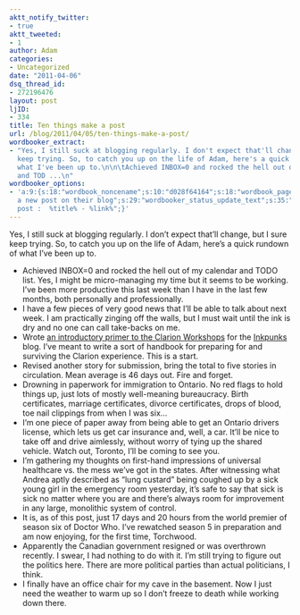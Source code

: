 ```yaml
---
aktt_notify_twitter:
- true
aktt_tweeted:
- 1
author: Adam
categories:
- Uncategorized
date: "2011-04-06"
dsq_thread_id:
- 272196476
layout: post
ljID:
- 334
title: Ten things make a post
url: /blog/2011/04/05/ten-things-make-a-post/
wordbooker_extract:
- "Yes, I still suck at blogging regularly. I don't expect that'll change, but I sure
  keep trying. So, to catch you up on the life of Adam, here's a quick rundown of
  what I've been up to.\n\n\tAchieved INBOX=0 and rocked the hell out of my calendar
  and TOD ...\n"
wordbooker_options:
- 'a:9:{s:18:"wordbook_noncename";s:10:"d028f64164";s:18:"wordbook_page_post";s:4:"-100";s:18:"wordbook_orandpage";s:1:"2";s:23:"wordbook_default_author";s:1:"1";s:23:"wordbook_extract_length";s:3:"256";s:19:"wordbook_actionlink";s:3:"300";s:26:"wordbooker_publish_default";s:2:"on";s:18:"wordbook_attribute";s:30:"Wrote
  a new post on their blog";s:29:"wordbooker_status_update_text";s:35:": New blog
  post :  %title% - %link%";}'
---
```

Yes, I still suck at blogging regularly. I don&#8217;t expect that&#8217;ll change, but I sure keep trying. So, to catch you up on the life of Adam, here&#8217;s a quick rundown of what I&#8217;ve been up to.

  * Achieved INBOX=0 and rocked the hell out of my calendar and TODO list. Yes, I might be micro-managing my time but it seems to be working. I&#8217;ve been more productive this last week than I have in the last few months, both personally and professionally.
  * I have a few pieces of very good news that I&#8217;ll be able to talk about next week. I am practically zinging off the walls, but I must wait until the ink is dry and no one can call take-backs on me.
  * Wrote [an introductory primer to the Clarion Workshops](1) for the [Inkpunks](2) blog. I&#8217;ve meant to write a sort of handbook for preparing for and surviving the Clarion experience. This is a start.
  * Revised another story for submission, bring the total to five stories in circulation. Mean average is 46 days out. Fire and forget.
  * Drowning in paperwork for immigration to Ontario. No red flags to hold things up, just lots of mostly well-meaning bureaucracy. Birth certificates, marriage certificates, divorce certificates, drops of blood, toe nail clippings from when I was six&#8230;
  * I&#8217;m one piece of paper away from being able to get an Ontario drivers license, which lets us get car insurance and, well, a car. It&#8217;ll be nice to take off and drive aimlessly, without worry of tying up the shared vehicle. Watch out, Toronto, I&#8217;ll be coming to see you.
  * I&#8217;m gathering my thoughts on first-hand impressions of universal healthcare vs. the mess we&#8217;ve got in the states. After witnessing what Andrea aptly described as &#8220;lung custard&#8221; being coughed up by a sick young girl in the emergency room yesterday, it&#8217;s safe to say that sick is sick no matter where you are and there&#8217;s always room for improvement in any large, monolithic system of control.
  * It is, as of this post, just 17 days and 20 hours from the world premier of season six of Doctor Who. I&#8217;ve rewatched season 5 in preparation and am now enjoying, for the first time, Torchwood.
  * Apparently the Canadian government resigned or was overthrown recently. I swear, I had nothing to do with it. I&#8217;m still trying to figure out the politics here. There are more political parties than actual politicians, I think.
  * I finally have an office chair for my cave in the basement. Now I just need the weather to warm up so I don&#8217;t freeze to death while working down there.

&nbsp;

 [1]: http://www.inkpunks.com/2011/04/05/an-introductory-primer-to-the-clarion-workshops/
 [2]: http://www.inkpunks.com
